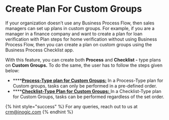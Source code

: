 # Create Plan For Custom Groups

If your organization doesn’t use any Business Process Flow, then sales managers can set up plans in custom groups. For example, if you are a manager in a finance company and want to create a plan for loan verification with Plan steps for home verification without using Business Process Flow, then you can create a plan on custom groups using the Business Process Checklist app.

With this feature, you can create both **Process** and **Checklist -** type plans on **Custom Groups.** To do the same, the user has to follow the steps given below:

* ****[**Process-Type plan for Custom Groups:**](https://docs.inogic.com/business-process-checklist/features/manage-plans/create-plan-for-custom-groups/process-type-plan-for-custom-groups) In a Process-Type plan for Custom groups, tasks can only be performed in a pre-defined order.
* ****[**Checklist-Type Plan for Custom Groups:** ](https://docs.inogic.com/business-process-checklist/features/manage-plans/create-plan-for-custom-groups/checklist-type-plan-for-custom-groups)In a Checklist-Type plan for Custom Groups, tasks can be performed regardless of the set order.

{% hint style="success" %}
For any queries, reach out to us at [crm@inogic.com](mailto:crm@inogic.com)
{% endhint %}
